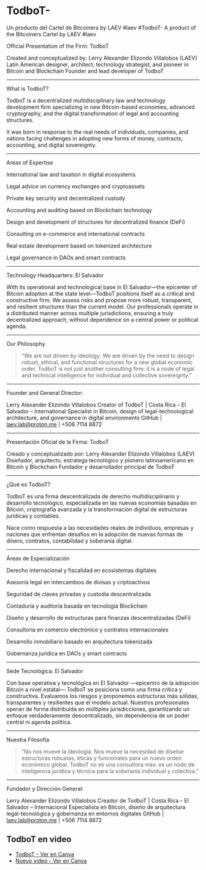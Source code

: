 # TodboT-
Un producto del Cartel de Bitcoiners by LAEV #laev 
#TodboT-
A product of the Bitcoiners Cartel by LAEV #laev

Official Presentation of the Firm: TodboT

Created and conceptualized by:
Lerry Alexander Elizondo Villalobos (LAEV)
Latin American designer, architect, technology strategist, and pioneer in Bitcoin and Blockchain
Founder and lead developer of TodboT

---

What is TodboT?

TodboT is a decentralized multidisciplinary law and technology development firm specializing in new Bitcoin-based economies, advanced cryptography, and the digital transformation of legal and accounting structures.

It was born in response to the real needs of individuals, companies, and nations facing challenges in adopting new forms of money, contracts, accounting, and digital sovereignty.

 ---

Areas of Expertise

International law and taxation in digital ecosystems

Legal advice on currency exchanges and cryptoassets

Private key security and decentralized custody

Accounting and auditing based on Blockchain technology

Design and development of structures for decentralized finance (DeFi)

Consulting on e-commerce and international contracts

Real estate development based on tokenized architecture

Legal governance in DAOs and smart contracts

---

Technology Headquarters: El Salvador

With its operational and technological base in El Salvador—the epicenter of Bitcoin adoption at the state level—TodboT positions itself as a critical and constructive firm. We assess risks and propose more robust, transparent, and resilient structures than the current model. Our professionals operate in a distributed manner across multiple jurisdictions, ensuring a truly decentralized approach, without dependence on a central power or political agenda.

 ---

Our Philosophy

> “We are not driven by ideology. We are driven by the need to design robust, ethical, and functional structures for a new global economic order. TodboT is not just another consulting firm: it is a node of legal and technical intelligence for individual and collective sovereignty.”

---

Founder and General Director:

Lerry Alexander Elizondo Villalobos
Creator of TodboT | Costa Rica – El Salvador – International
Specialist in Bitcoin, design of legal-technological architecture, and governance in digital environments
GitHub | laev.lab@proton.me | +506 7114 8872

----------------------

Presentación Oficial de la Firma: TodboT

Creado y conceptualizado por:
Lerry Alexander Elizondo Villalobos (LAEV)
Diseñador, arquitecto, estratega tecnológico y pionero latinoamericano en Bitcoin y Blockchain
Fundador y desarrollador principal de TodboT


---

¿Qué es TodboT?

TodboT es una firma descentralizada de derecho multidisciplinario y desarrollo tecnológico, especializada en las nuevas economías basadas en Bitcoin, criptografía avanzada y la transformación digital de estructuras jurídicas y contables.

Nace como respuesta a las necesidades reales de individuos, empresas y naciones que enfrentan desafíos en la adopción de nuevas formas de dinero, contratos, contabilidad y soberanía digital.


---

Áreas de Especialización

Derecho internacional y fiscalidad en ecosistemas digitales

Asesoría legal en intercambios de divisas y criptoactivos

Seguridad de claves privadas y custodia descentralizada

Contaduría y auditoría basada en tecnología Blockchain

Diseño y desarrollo de estructuras para finanzas descentralizadas (DeFi)

Consultoría en comercio electrónico y contratos internacionales

Desarrollo inmobiliario basado en arquitectura tokenizada

Gobernanza jurídica en DAOs y smart contracts



---

Sede Tecnológica: El Salvador

Con base operativa y tecnológica en El Salvador —epicentro de la adopción Bitcoin a nivel estatal— TodboT se posiciona como una firma crítica y constructiva. Evaluamos los riesgos y proponemos estructuras más sólidas, transparentes y resilientes que el modelo actual. Nuestros profesionales operan de forma distribuida en múltiples jurisdicciones, garantizando un enfoque verdaderamente descentralizado, sin dependencia de un poder central ni agenda política.


---

Nuestra Filosofía

> “No nos mueve la ideología. Nos mueve la necesidad de diseñar estructuras robustas, éticas y funcionales para un nuevo orden económico global. TodboT no es una consultora más: es un nodo de inteligencia jurídica y técnica para la soberanía individual y colectiva.”




---

Fundador y Dirección General:

Lerry Alexander Elizondo Villalobos
Creador de TodboT | Costa Rica – El Salvador – Internacional
Especialista en Bitcoin, diseño de arquitectura legal-tecnológica y gobernanza en entornos digitales
GitHub | laev.lab@proton.me | +506 7114 8872

## TodboT en video

- [TodboT - Ver en Canva](https://www.canva.com/design/DAGnZ9u-N0A/zhH1z4j2tLSrVi5jxKqYrQ/watch)
- [Nuevo video - Ver en Canva](https://www.canva.com/design/DAGnoL6W6g8/0wrHJ_XYmL08ukI_bQMeew/watch)

